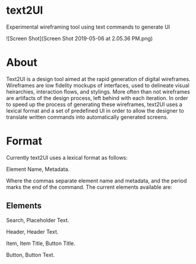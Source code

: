 # text2UI
Experimental wireframing tool using text commands to generate UI

![Screen Shot](Screen Shot 2019-05-06 at 2.05.36 PM.png)

# About
Text2UI is a design tool aimed at the rapid generation of digital wireframes. Wireframes are low fidelity mockups of interfaces, used to delineate visual heirarchies, interaction flows, and stylings. More often than not wireframes are artifacts of the design process, left behind with each iteration. In order to speed up the process of generating these wireframes, text2UI uses a lexical format and a set of predefined UI in order to allow the designer to translate written commands into automatically generated screens. 

# Format 
Currently text2UI uses a lexical format as follows:

Element Name, Metadata.

Where the commas separate element name and metadata, and the period marks the end of the command. The current elements available are:

## Elements

Search, Placeholder Text.

Header, Header Text.

Item, Item Title, Button Title.

Button, Button Text. 


